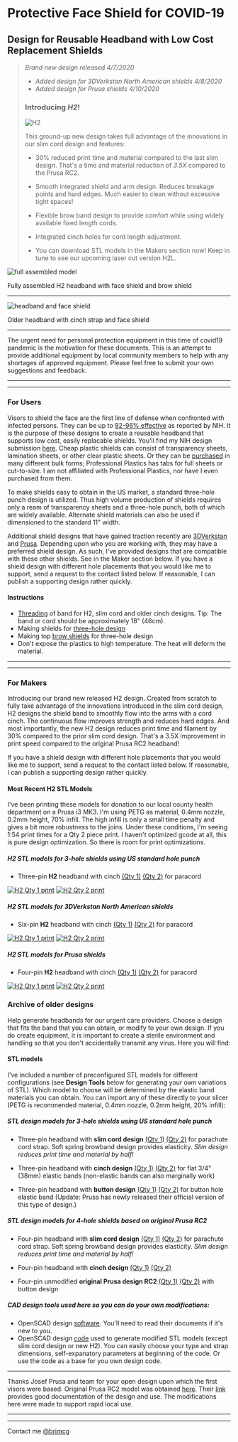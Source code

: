 # Protective Face Shield for COVID-19

## Design for Reusable Headband with Low Cost Replacement Shields

> *Brand new design released 4/7/2020*
>  - *Added design for 3DVerkstan North American shields 4/8/2020*
>  - *Added design for Prusa shields 4/10/2020*
>
> ### Introducing *H2*!
>
> ![H2](H2/images/h2_us.png)
>
> This ground-up new design takes full advantage of the innovations in our slim cord design and features:
> - 30% reduced print time and material compared to the last slim design.  That's a time and material reduction of *3.5X* compared to the Prusa RC2.
> - Smooth integrated shield and arm design.  Reduces breakage points and hard edges.  Much easier to clean without excessive tight spaces!
> - Flexible brow band design to provide comfort while using widely available fixed length cords.
> - Integrated cinch holes for cord length adjustment.
>
> - You can download STL models in the Makers section now!  Keep in tune to see our upcoming laser cut version H2L.

![full assembled model](H2/images/H2FullAssembly800.jpg)

Fully assembled H2 headband with face shield and brow shield

---

![headband and face shield](older/IMG_20200325_170538_small.jpg)

Older headband with cinch strap and face shield

---

The urgent need for personal protection equipment in this time of covid19 pandemic is the motivation for these documents.  This is an attempt to provide additional equipment by local community members to help with any shortages of approved equipment.  Please feel free to submit your own suggestions and feedback.


---
---

### For Users

Visors to shield the face are the first line of defense when confronted with infected persons.  They can be up to [92-96% effective](https://www.ncbi.nlm.nih.gov/pmc/articles/PMC5015006/#S3title) as reported by NIH.  It is the purpose of these designs to create a reusable headband that supports low cost, easily replacable shields.  You'll find my NIH design submission [here](https://3dprint.nih.gov/discover/3dpx-013642). Cheap plastic shields can consist of transparency sheets, lamination sheets, or other clear plastic sheets.  Or they can be [purchased](https://www.professionalplastics.com/PETGSHEET) in many different bulk forms; Professional Plastics has tabs for full sheets or cut-to-size.  I am not affiliated with Professional Plastics, nor have I even purchased from them.

To make shields easy to obtain in the US market, a standard three-hole punch design is utilized.  Thus high volume production of shields requires only a ream of transparency sheets and a three-hole punch, both of which are widely available.  Alternate shield materials can also be used if dimensioned to the standard 11" width.

Additional shield designs that have gained traction recently are [3DVerkstan](https://3dverkstan.se/protective-visor/protective-visor-versions/) and [Prusa](https://www.prusaprinters.org/prints/25857-prusa-protective-face-shield-rc1).  Depending upon who you are working with, they may have a preferred shield design.  As such, I've provided designs that are compatible with these other shields.  See in the Maker section below.  If you have a shield design with different hole placements that you would like me to support, send a request to the contact listed below. If reasonable, I can publish a supporting design rather quickly.

#### Instructions

- [Threading](LoopThread/ThreadInstructions.md) of band for H2, slim cord and older cinch designs.  Tip:  The band or cord should be approximately 18" (46cm).
- Making shields for [three-hole design](3HoleShieldInstructions.md)
- Making top [brow shields](BrowShieldInstructions.md) for three-hole design
- Don't expose the plastics to high temperature.  The heat will deform the material.

---
---

### For Makers
Introducing our brand new released H2 design.  Created from scratch to fully take advantage of the innovations introduced in the slim cord design, H2 designs the shield band to smoothly flow into the arms with a cord cinch.  The continuous flow improves strength and reduces hard edges.  And most importantly, the new H2 design reduces print time and filament by 30% compared to the prior slim cord design.  That's a 3.5X improvement in print speed compared to the original Prusa RC2 headband!

If you have a shield design with different hole placements that you would like me to support, send a request to the contact listed below. If reasonable, I can publish a supporting design rather quickly. 

#### Most Recent H2 STL Models
I've been printing these models for donation to our local county health department on a Prusa i3 MK3.  I'm using PETG as material, 0.4mm nozzle, 0.2mm height, 70% infill.  The high infill is only a small time penalty and gives a bit more robustness to the joins.  Under these conditions, I'm seeing 1:54 print times for a Qty 2 piece print.  I haven't optimized gcode at all, this is pure design optimization.  So there is room for print optimizations.

##### H2 STL models for 3-hole shields using US standard hole punch
 - Three-pin **H2** headband with cinch [(Qty 1)](H2/stl/so_h2_us.stl) [(Qty 2)](H2/stl/so_h2_us_qty2.stl) for paracord
 
[![H2 Qty 1 print](H2/images/h2_us.png)](H2/stl/so_h2_us.stl) [![H2 Qty 2 print](H2/images/h2_us_qty2.png)](H2/stl/so_h2_us_qty2.stl)

##### H2 STL models for 3DVerkstan North American shields
 - Six-pin **H2** headband with cinch [(Qty 1)](H2/stl/so_h2_us_verkstan.stl) [(Qty 2)](H2/stl/so_h2_us_verkstan_qty2.stl) for paracord
 
[![H2 Qty 1 print](H2/images/h2_us_verkstan.png)](H2/stl/so_h2_us_verkstan.stl) [![H2 Qty 2 print](H2/images/h2_us_verkstan_qty2.png)](H2/stl/so_h2_us_verkstan_qty2.stl)

##### H2 STL models for Prusa shields
 - Four-pin **H2** headband with cinch [(Qty 1)](H2/stl/so_h2_prusa.stl) [(Qty 2)](H2/stl/so_h2_prusa_qty2.stl) for paracord
 
[![H2 Qty 1 print](H2/images/h2_prusa.png)](H2/stl/so_h2_prusa.stl) [![H2 Qty 2 print](H2/images/h2_prusa_qty2.png)](H2/stl/so_h2_prusa_qty2.stl)

### Archive of older designs

Help generate headbands for our urgent care providers. Choose a design that fits the band that you can obtain, or modify to your own design.  If you do create equipment, it is important to create a sterile environment and handling so that you don't accidentally transmit any virus.  Here you will find:

#### STL models
I've included a number of preconfigured STL models for different configurations (see **Design Tools** below for generating your own variations of STL).  Which model to choose will be determined by the elastic band materials you can obtain.  You can import any of these directly to your slicer (PETG is recommended material, 0.4mm nozzle, 0.2mm height, 20% infill):

##### STL design models for 3-hole shields using US standard hole punch
- Three-pin headband with **slim cord design** [(Qty 1)](older/stl/covid19_headband_3hole_cord_slim.stl) [(Qty 2)](older/stl/covid19_headband_3hole_cord_slim_qty2.stl) for parachute cord strap. Soft spring browband design provides elasticity.  *Slim design reduces print time and material by half!*

- Three-pin headband with **cinch design** [(Qty 1)](older/stl/covid19_headband_3hole_cinch.stl) [(Qty 2)](older/stl/covid19_headband_3hole_cinch_qty2.stl) for flat 3/4" (38mm) elastic bands (non-elastic bands can also marginally work)

- Three-pin headband with **button design** [(Qty 1)](older/stl/covid19_headband_3hole_button.stl) [(Qty 2)](older/stl/covid19_headband_3hole_button_qty2.stl) for button hole elastic band  (Update: Prusa has newly released their official version of this type of design.)

##### STL design models for 4-hole shields based on original Prusa RC2
- Four-pin headband with **slim cord design** [(Qty 1)](older/stl/covid19_headband_rc3_cord_slim.stl) [(Qty 2)](older/stl/covid19_headband_rc3_cord_slim_qty2.stl) for parachute cord strap. Soft spring browband design provides elasticity.  *Slim design reduces print time and material by half!*

- Four-pin headband with **cinch design** [(Qty 1)](older/stl/covid19_headband_rc2_cinch.stl) [(Qty 2)](older/stl/covid19_headband_rc2_cinch_qty2.stl)

- Four-pin unmodified **original Prusa design RC2** [(Qty 1)](older/stl/covid19_headband_rc2_button.stl) [(Qty 2)](older/stl/covid19_headband_rc2_button_qty2.stl) with button design 


##### CAD design tools used here so you can do your own modifications:

- OpenSCAD design [software](https://www.openscad.org/).  You'll need to read their documents if it's new to you.
- OpenSCAD design [code](older/covid19_headband_mods.scad) used to generate modified STL models (except slim cord design or new H2). You can easily choose your type and strap dimensions, self-expanatory parameters at beginning of the code.  Or use the code as a base for you own design code.

---

Thanks Josef Prusa and team for your open design upon which the first visors were based.  Original Prusa RC2 model was obtained [here](https://www.prusaprinters.org/prints/25857-prusa-protective-face-shield-rc1).  Their [link](https://www.prusaprinters.org/prints/25857-prusa-protective-face-shield-rc1) provides good documentation of the design and use.  The modifications here were made to support rapid local use.

---

---

Contact me [@brimcg](mailto:brimcg02020@gmail.com)
